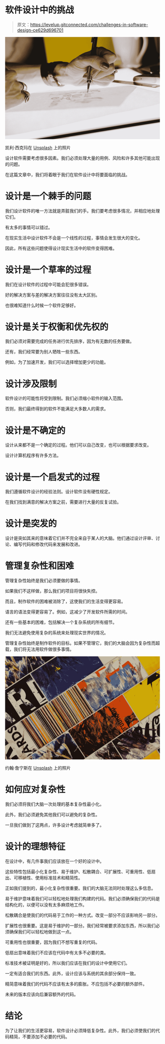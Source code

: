 # 软件设计中的挑战

> 原文：<https://levelup.gitconnected.com/challenges-in-software-design-ce629d696701>

![](img/1388cbb6ed1a2dd12ab1887296c65932.png)

凯利·西克玛在 [Unsplash](https://unsplash.com?utm_source=medium&utm_medium=referral) 上的照片

设计软件需要考虑很多因素。我们必须处理大量的用例、风险和许多其他可能出现的问题。

在这篇文章中，我们将着眼于我们在软件设计中将要面临的挑战。

# 设计是一个棘手的问题

我们设计软件的唯一方法就是弄脏我们的手。我们要考虑很多情况，并相应地处理它们。

有太多的事情可以错过。

在现实生活中设计软件不会是一个线性的过程，事情会发生很大的变化。

因此，所有这些问题使得设计现实生活中的软件变得困难。

# 设计是一个草率的过程

我们在设计软件的过程中可能会犯很多错误。

好的解决方案与差的解决方案往往没有太大区别。

也很难知道什么时候一个软件足够好。

# 设计是关于权衡和优先权的

我们必须对需要完成的任务进行优先排序，因为有无数的任务要做。

还有，我们经常要为别人牺牲一些东西。

例如，为了加速开发，我们可以选择增加更少的功能。

# 设计涉及限制

软件设计的可能性将受到限制。我们必须缩小软件的输入范围。

否则，我们最终得到的软件不能满足大多数人的需求。

# 设计是不确定的

设计从来都不是一个确定的过程。他们可以自己改变，也可以根据要求改变。

设计计算机程序有许多方法。

# 设计是一个启发式的过程

我们遵循软件设计的经验法则。设计软件没有硬性规定。

在我们找到满意的解决方案之前，需要进行大量的反复试验。

# 设计是突发的

设计是突如其来的意味着它们并不完全来自于某人的大脑。他们通过设计评审、讨论、编写代码和修改代码来发展和改进。

# 管理复杂性和困难

管理复杂性始终是我们必须要做的事情。

如果我们不这样做，那么我们的项目将很快失控。

而且，制作软件的困难被消除了，这使我们的生活变得更容易。

语言的语法变得更容易了。例如，这减少了开发软件所需的时间。

还有一些基本的困难，包括解决一个复杂系统的所有细节。

我们无法避免使用复杂的系统来处理现实世界的情况。

管理复杂性始终是制作软件的目标。如果不管理它，我们的大脑会因为复杂性而超载，我们将无法用软件做很多事情。

![](img/198ef006ecbca1a0da838acb26041ea2.png)

约翰·詹宁斯在 [Unsplash](https://unsplash.com?utm_source=medium&utm_medium=referral) 上的照片

# 如何应对复杂性

我们必须将我们大脑一次处理的基本复杂性最小化。

此外，我们必须避免其他我们可以避免的复杂性。

一旦我们做到了这两点，许多设计考虑就简单多了。

# 设计的理想特征

在设计中，有几件事我们应该放在一个好的设计中。

这些特性包括最小化复杂性、易于维护、松散耦合、可扩展性、可重用性、低扇出、可移植性、使用标准技术和精简性。

正如我们提到的，最小化复杂性很重要。我们的大脑无法同时处理这么多信息。

易于维护意味着我们可以轻松地处理我们构建的代码。我们必须确保我们的代码是结构化的，以便可以没有太多麻烦地工作。

松散耦合是使我们的代码易于工作的一种方式。改变一部分不应该影响另一部分。

扩展性也很重要。这是易于维护的一部分。我们经常被要求添加东西，所以我们必须确保我们可以轻松地做到这一点。

可重用性也很重要，因为我们不想写重复的代码。

低扇出意味着我们不应该在代码中有太多不必要的类。

标准技术被证明是好的，所以我们应该在我们的设计中使用它们。

一定有适合我们的东西。此外，设计应该与系统的其余部分保持一致。

精简意味着我们的代码不应该有太多的膨胀。不应包括不必要的额外部件。

未来的版本应该向后兼容额外的代码。

# 结论

为了让我们的生活更容易，软件设计必须降低复杂性。此外，我们必须使我们的代码精简，不要添加不必要的代码。